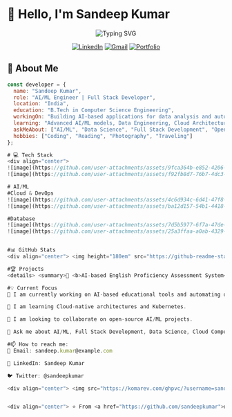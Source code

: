 # 👋 Hello, I'm Sandeep Kumar

<div align="center">
  <img src="https://readme-typing-svg.herokuapp.com?font=Fira+Code&weight=600&size=22&pause=1000&color=38BDAE&width=435&lines=AI/ML+Engineer;Problem+Solver;Continuous+Learner;Open+Source+Contributor" alt="Typing SVG" />
</div>

<p align="center">
  <a href="https://linkedin.com/in/sandeepkumar"><img src="https://img.shields.io/badge/LinkedIn-0077B5?style=for-the-badge&logo=linkedin&logoColor=white" alt="LinkedIn"/></a>
  <a href="mailto:sandeep.kumar@example.com"><img src="https://img.shields.io/badge/Gmail-D14836?style=for-the-badge&logo=gmail&logoColor=white" alt="Gmail"/></a>
  <a href="https://portfolio.com"><img src="https://img.shields.io/badge/Portfolio-FF5722?style=for-the-badge&logo=google-chrome&logoColor=white" alt="Portfolio"/></a>
</p>

## 🚀 About Me
```javascript
const developer = {
  name: "Sandeep Kumar",
  role: "AI/ML Engineer | Full Stack Developer",
  location: "India",
  education: "B.Tech in Computer Science Engineering",
  workingOn: "Building AI-based applications for data analysis and automation",
  learning: "Advanced AI/ML models, Data Engineering, Cloud Architecture",
  askMeAbout: ["AI/ML", "Data Science", "Full Stack Development", "Open Source", "Cloud Computing"],
  hobbies: ["Coding", "Reading", "Photography", "Traveling"]
};

# 💻 Tech Stack
<div align="center">
![image](https://github.com/user-attachments/assets/9fca364b-e852-4206-9149-5c6af80a084f)
![image](https://github.com/user-attachments/assets/f92fb8d7-76b7-4dc3-99c5-7f4fe5d22959)

# AI/ML
#Cloud & DevOps
![image](https://github.com/user-attachments/assets/4c6d934c-6d41-47f8-97bc-5d7fd4b3d3ab)
![image](https://github.com/user-attachments/assets/ba12d157-54b1-4418-b292-7b5469cd2f2e)

#Database
![image](https://github.com/user-attachments/assets/7d5b5977-6f7a-47de-818d-bb9c556aecef)
![image](https://github.com/user-attachments/assets/25a3ffaa-a0ab-4329-9057-270478e9bc06)


#📊 GitHub Stats
<div align="center"> <img height="180em" src="https://github-readme-stats.vercel.app/api?username=sandeepkumar&show_icons=true&theme=tokyonight&include_all_commits=true&count_private=true"/> <img height="180em" src="https://github-readme-stats.vercel.app/api/top-langs/?username=sandeepkumar&layout=compact&langs_count=8&theme=tokyonight"/> </div>

#🏆 Projects
<details> <summary>🌟 <b>AI-based English Proficiency Assessment System</b></summary> <br> <p> <b>Description:</b> An AI-driven system that assesses English proficiency through the IELTS-style modules, focusing on writing, speaking, listening, and reading. </p> <p> <b>Technologies:</b> Python, TensorFlow, NLTK, Scikit-learn, Streamlit, FastAPI </p> <p> <b>Links:</b> <a href="https://github.com/sandeepkumar/english-proficiency-assessment">GitHub</a> | <a href="https://demo-link.com">Live Demo</a> </p> </details> <details> <summary>🌟 <b>AI Tutor - AI-driven Topic Modeling</b></summary> <br> <p> <b>Description:</b> A project focused on extracting text from YouTube videos and performing topic modeling to assess student engagement. </p> <p> <b>Technologies:</b> Python, TensorFlow, Keras, MongoDB, Streamlit, FastAPI </p> <p> <b>Links:</b> <a href="https://github.com/sandeepkumar/ai-tutor">GitHub</a> | <a href="https://demo-link.com">Live Demo</a> </p> </details> <details> <summary>🌟 <b>Optimizing Aluminium Procurement through Price Forecasting</b></summary> <br> <p> <b>Description:</b> A project to optimize aluminum procurement using data-driven strategies to forecast price trends. </p> <p> <b>Technologies:</b> Python, Pandas, Scikit-learn, AWS S3, FastAPI </p> <p> <b>Links:</b> <a href="https://github.com/sandeepkumar/aluminium-price-forecasting">GitHub</a> | <a href="https://demo-link.com">Live Demo</a> </p> </details>

#💡 Current Focus
🔭 I am currently working on AI-based educational tools and automating data processing pipelines.

🌱 I am learning Cloud-native architectures and Kubernetes.

👯 I am looking to collaborate on open-source AI/ML projects.

💬 Ask me about AI/ML, Full Stack Development, Data Science, Cloud Computing.

#📫 How to reach me:
📧 Email: sandeep.kumar@example.com

💼 LinkedIn: Sandeep Kumar

🐦 Twitter: @sandeepkumar

<div align="center"> <img src="https://komarev.com/ghpvc/?username=sandeepkumar&label=Profile%20views&color=0e75b6&style=flat" alt="Profile views" /> <br><br> <img src="https://quotes-github-readme.vercel.app/api?type=horizontal&theme=tokyonight" alt="Random Dev Quote" /> </div>


<div align="center"> ⭐️ From <a href="https://github.com/sandeepkumar">@sandeepkumar</a> </div> ```

